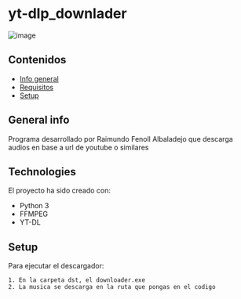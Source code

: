 # yt-dlp_downlader

![image](https://github.com/raifenoll95/yt-dlp_downlader/assets/25900329/f4b2835e-1e6f-4b06-a394-5978330bb7d1)

## Contenidos
* [Info general](#general-info)
* [Requisitos](#technologies)
* [Setup](#setup)

## General info
Programa desarrollado por Raimundo Fenoll Albaladejo que descarga audios en base a url de youtube o similares
	
## Technologies
El proyecto ha sido creado con:
* Python 3
* FFMPEG
* YT-DL
	
## Setup
Para ejecutar el descargador:

```
1. En la carpeta dst, el downloader.exe
2. La musica se descarga en la ruta que pongas en el codigo
```
